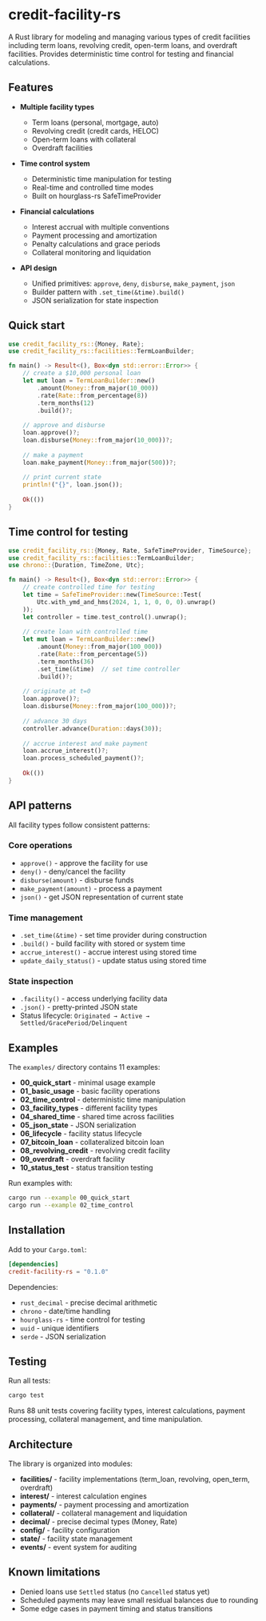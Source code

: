 # credit-facility-rs

A Rust library for modeling and managing various types of credit facilities including term loans, revolving credit, open-term loans, and overdraft facilities. Provides deterministic time control for testing and financial calculations.

## Features

- **Multiple facility types**
  - Term loans (personal, mortgage, auto)
  - Revolving credit (credit cards, HELOC)
  - Open-term loans with collateral
  - Overdraft facilities
  
- **Time control system**
  - Deterministic time manipulation for testing
  - Real-time and controlled time modes
  - Built on hourglass-rs SafeTimeProvider

- **Financial calculations**
  - Interest accrual with multiple conventions
  - Payment processing and amortization
  - Penalty calculations and grace periods
  - Collateral monitoring and liquidation

- **API design**
  - Unified primitives: `approve`, `deny`, `disburse`, `make_payment`, `json`
  - Builder pattern with `.set_time(&time).build()`
  - JSON serialization for state inspection

## Quick start

```rust
use credit_facility_rs::{Money, Rate};
use credit_facility_rs::facilities::TermLoanBuilder;

fn main() -> Result<(), Box<dyn std::error::Error>> {
    // create a $10,000 personal loan
    let mut loan = TermLoanBuilder::new()
        .amount(Money::from_major(10_000))
        .rate(Rate::from_percentage(8))
        .term_months(12)
        .build()?;
    
    // approve and disburse
    loan.approve()?;
    loan.disburse(Money::from_major(10_000))?;
    
    // make a payment
    loan.make_payment(Money::from_major(500))?;
    
    // print current state
    println!("{}", loan.json());
    
    Ok(())
}
```

## Time control for testing

```rust
use credit_facility_rs::{Money, Rate, SafeTimeProvider, TimeSource};
use credit_facility_rs::facilities::TermLoanBuilder;
use chrono::{Duration, TimeZone, Utc};

fn main() -> Result<(), Box<dyn std::error::Error>> {
    // create controlled time for testing
    let time = SafeTimeProvider::new(TimeSource::Test(
        Utc.with_ymd_and_hms(2024, 1, 1, 0, 0, 0).unwrap()
    ));
    let controller = time.test_control().unwrap();
    
    // create loan with controlled time
    let mut loan = TermLoanBuilder::new()
        .amount(Money::from_major(100_000))
        .rate(Rate::from_percentage(5))
        .term_months(36)
        .set_time(&time)  // set time controller
        .build()?;
    
    // originate at t=0
    loan.approve()?;
    loan.disburse(Money::from_major(100_000))?;
    
    // advance 30 days
    controller.advance(Duration::days(30));
    
    // accrue interest and make payment
    loan.accrue_interest()?;
    loan.process_scheduled_payment()?;
    
    Ok(())
}
```

## API patterns

All facility types follow consistent patterns:

### Core operations
- `approve()` - approve the facility for use
- `deny()` - deny/cancel the facility  
- `disburse(amount)` - disburse funds
- `make_payment(amount)` - process a payment
- `json()` - get JSON representation of current state

### Time management
- `.set_time(&time)` - set time provider during construction
- `.build()` - build facility with stored or system time
- `accrue_interest()` - accrue interest using stored time
- `update_daily_status()` - update status using stored time

### State inspection
- `.facility()` - access underlying facility data
- `.json()` - pretty-printed JSON state
- Status lifecycle: `Originated → Active → Settled/GracePeriod/Delinquent`

## Examples

The `examples/` directory contains 11 examples:

- **00_quick_start** - minimal usage example
- **01_basic_usage** - basic facility operations
- **02_time_control** - deterministic time manipulation
- **03_facility_types** - different facility types
- **04_shared_time** - shared time across facilities
- **05_json_state** - JSON serialization
- **06_lifecycle** - facility status lifecycle
- **07_bitcoin_loan** - collateralized bitcoin loan
- **08_revolving_credit** - revolving credit facility
- **09_overdraft** - overdraft facility
- **10_status_test** - status transition testing

Run examples with:
```bash
cargo run --example 00_quick_start
cargo run --example 02_time_control
```

## Installation

Add to your `Cargo.toml`:

```toml
[dependencies]
credit-facility-rs = "0.1.0"
```

Dependencies:
- `rust_decimal` - precise decimal arithmetic
- `chrono` - date/time handling
- `hourglass-rs` - time control for testing
- `uuid` - unique identifiers
- `serde` - JSON serialization

## Testing

Run all tests:
```bash
cargo test
```

Runs 88 unit tests covering facility types, interest calculations, payment processing, collateral management, and time manipulation.

## Architecture

The library is organized into modules:

- **facilities/** - facility implementations (term_loan, revolving, open_term, overdraft)
- **interest/** - interest calculation engines
- **payments/** - payment processing and amortization
- **collateral/** - collateral management and liquidation
- **decimal/** - precise decimal types (Money, Rate)
- **config/** - facility configuration
- **state/** - facility state management
- **events/** - event system for auditing

## Known limitations

- Denied loans use `Settled` status (no `Cancelled` status yet)
- Scheduled payments may leave small residual balances due to rounding
- Some edge cases in payment timing and status transitions

